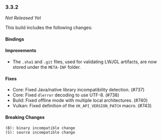 ### 3.3.2

_Not Released Yet_

This build includes the following changes:

#### Bindings

#### Improvements

- The `.sha1` and `.git` files, used for validating LWJGL artifacts, are now stored under the `META-INF` folder.

#### Fixes

- Core: Fixed Java/native library incompatibility detection. (#737)
- Core: Fixed `dlerror` decoding to use UTF-8. (#738)
- Build: Fixed offline mode with multiple local architectures. (#740)
- Vulkan: Fixed definition of the `VK_API_VERSION_PATCH` macro. (#743)

#### Breaking Changes

```
(B): binary incompatible change
(S): source incompatible change
```
